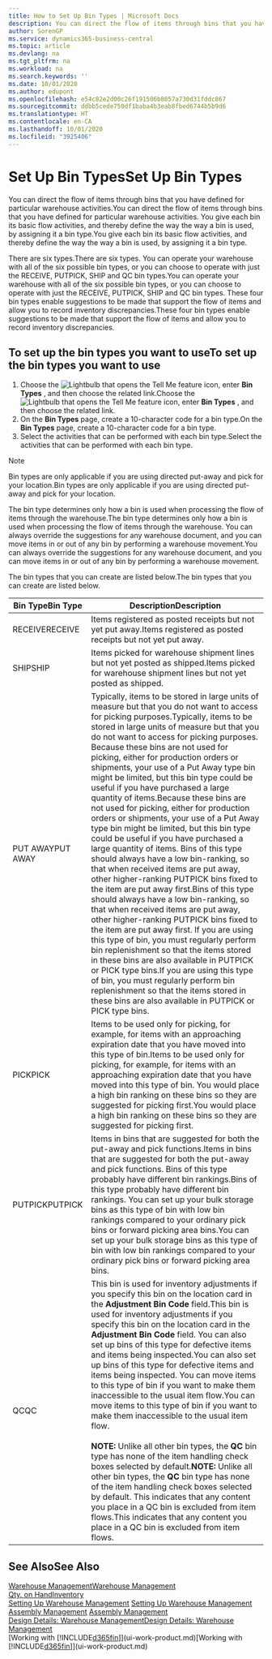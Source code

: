 ```yaml
---
title: How to Set Up Bin Types | Microsoft Docs
description: You can direct the flow of items through bins that you have defined for particular warehouse activities. You give each bin its basic flow activities, and thereby define the way the way a bin is used, by assigning it a bin type.
author: SorenGP
ms.service: dynamics365-business-central
ms.topic: article
ms.devlang: na
ms.tgt_pltfrm: na
ms.workload: na
ms.search.keywords: ''
ms.date: 10/01/2020
ms.author: edupont
ms.openlocfilehash: e54c82e2d00c26f191506b8057a730d31fddc867
ms.sourcegitcommit: ddbb5cede750df1baba4b3eab8fbed6744b5b9d6
ms.translationtype: HT
ms.contentlocale: en-CA
ms.lasthandoff: 10/01/2020
ms.locfileid: "3925406"
---
```

# <a name="set-up-bin-types"></a><span data-ttu-id="e33e5-104">Set Up Bin Types</span><span class="sxs-lookup"><span data-stu-id="e33e5-104">Set Up Bin Types</span></span>
<span data-ttu-id="e33e5-105">You can direct the flow of items through bins that you have defined for particular warehouse activities.</span><span class="sxs-lookup"><span data-stu-id="e33e5-105">You can direct the flow of items through bins that you have defined for particular warehouse activities.</span></span> <span data-ttu-id="e33e5-106">You give each bin its basic flow activities, and thereby define the way the way a bin is used, by assigning it a bin type.</span><span class="sxs-lookup"><span data-stu-id="e33e5-106">You give each bin its basic flow activities, and thereby define the way the way a bin is used, by assigning it a bin type.</span></span>  

<span data-ttu-id="e33e5-107">There are six types.</span><span class="sxs-lookup"><span data-stu-id="e33e5-107">There are six types.</span></span> <span data-ttu-id="e33e5-108">You can operate your warehouse with all of the six possible bin types, or you can choose to operate with just the RECEIVE, PUTPICK, SHIP and QC bin types.</span><span class="sxs-lookup"><span data-stu-id="e33e5-108">You can operate your warehouse with all of the six possible bin types, or you can choose to operate with just the RECEIVE, PUTPICK, SHIP and QC bin types.</span></span> <span data-ttu-id="e33e5-109">These four bin types enable suggestions to be made that support the flow of items and allow you to record inventory discrepancies.</span><span class="sxs-lookup"><span data-stu-id="e33e5-109">These four bin types enable suggestions to be made that support the flow of items and allow you to record inventory discrepancies.</span></span>  

## <a name="to-set-up-the-bin-types-you-want-to-use"></a><span data-ttu-id="e33e5-110">To set up the bin types you want to use</span><span class="sxs-lookup"><span data-stu-id="e33e5-110">To set up the bin types you want to use</span></span>  
1.  <span data-ttu-id="e33e5-111">Choose the ![Lightbulb that opens the Tell Me feature](media/ui-search/search_small.png "Tell me what you want to do") icon, enter **Bin Types** , and then choose the related link.</span><span class="sxs-lookup"><span data-stu-id="e33e5-111">Choose the ![Lightbulb that opens the Tell Me feature](media/ui-search/search_small.png "Tell me what you want to do") icon, enter **Bin Types** , and then choose the related link.</span></span>  
2.  <span data-ttu-id="e33e5-112">On the **Bin Types** page, create a 10-character code for a bin type.</span><span class="sxs-lookup"><span data-stu-id="e33e5-112">On the **Bin Types** page, create a 10-character code for a bin type.</span></span>  
3.  <span data-ttu-id="e33e5-113">Select the activities that can be performed with each bin type.</span><span class="sxs-lookup"><span data-stu-id="e33e5-113">Select the activities that can be performed with each bin type.</span></span>  

> [!NOTE]  
>  <span data-ttu-id="e33e5-114">Bin types are only applicable if you are using directed put-away and pick for your location.</span><span class="sxs-lookup"><span data-stu-id="e33e5-114">Bin types are only applicable if you are using directed put-away and pick for your location.</span></span>  

<span data-ttu-id="e33e5-115">The bin type determines only how a bin is used when processing the flow of items through the warehouse.</span><span class="sxs-lookup"><span data-stu-id="e33e5-115">The bin type determines only how a bin is used when processing the flow of items through the warehouse.</span></span> <span data-ttu-id="e33e5-116">You can always override the suggestions for any warehouse document, and you can move items in or out of any bin by performing a warehouse movement.</span><span class="sxs-lookup"><span data-stu-id="e33e5-116">You can always override the suggestions for any warehouse document, and you can move items in or out of any bin by performing a warehouse movement.</span></span>  

<span data-ttu-id="e33e5-117">The bin types that you can create are listed below.</span><span class="sxs-lookup"><span data-stu-id="e33e5-117">The bin types that you can create are listed below.</span></span>  

|<span data-ttu-id="e33e5-118">Bin Type</span><span class="sxs-lookup"><span data-stu-id="e33e5-118">Bin Type</span></span>|<span data-ttu-id="e33e5-119">Description</span><span class="sxs-lookup"><span data-stu-id="e33e5-119">Description</span></span>|  
|------------------|---------------------------------------|  
|<span data-ttu-id="e33e5-120">RECEIVE</span><span class="sxs-lookup"><span data-stu-id="e33e5-120">RECEIVE</span></span>|<span data-ttu-id="e33e5-121">Items registered as posted receipts but not yet put away.</span><span class="sxs-lookup"><span data-stu-id="e33e5-121">Items registered as posted receipts but not yet put away.</span></span>|  
|<span data-ttu-id="e33e5-122">SHIP</span><span class="sxs-lookup"><span data-stu-id="e33e5-122">SHIP</span></span>|<span data-ttu-id="e33e5-123">Items picked for warehouse shipment lines but not yet posted as shipped.</span><span class="sxs-lookup"><span data-stu-id="e33e5-123">Items picked for warehouse shipment lines but not yet posted as shipped.</span></span>|  
|<span data-ttu-id="e33e5-124">PUT AWAY</span><span class="sxs-lookup"><span data-stu-id="e33e5-124">PUT AWAY</span></span>|<span data-ttu-id="e33e5-125">Typically, items to be stored in large units of measure but that you do not want to access for picking purposes.</span><span class="sxs-lookup"><span data-stu-id="e33e5-125">Typically, items to be stored in large units of measure but that you do not want to access for picking purposes.</span></span> <span data-ttu-id="e33e5-126">Because these bins are not used for picking, either for production orders or shipments, your use of a Put Away type bin might be limited, but this bin type could be useful if you have purchased a large quantity of items.</span><span class="sxs-lookup"><span data-stu-id="e33e5-126">Because these bins are not used for picking, either for production orders or shipments, your use of a Put Away type bin might be limited, but this bin type could be useful if you have purchased a large quantity of items.</span></span> <span data-ttu-id="e33e5-127">Bins of this type should always have a low bin-ranking, so that when received items are put away, other higher-ranking PUTPICK bins fixed to the item are put away first.</span><span class="sxs-lookup"><span data-stu-id="e33e5-127">Bins of this type should always have a low bin-ranking, so that when received items are put away, other higher-ranking PUTPICK bins fixed to the item are put away first.</span></span> <span data-ttu-id="e33e5-128">If you are using this type of bin, you must regularly perform bin replenishment so that the items stored in these bins are also available in PUTPICK or PICK type bins.</span><span class="sxs-lookup"><span data-stu-id="e33e5-128">If you are using this type of bin, you must regularly perform bin replenishment so that the items stored in these bins are also available in PUTPICK or PICK type bins.</span></span>|  
|<span data-ttu-id="e33e5-129">PICK</span><span class="sxs-lookup"><span data-stu-id="e33e5-129">PICK</span></span>|<span data-ttu-id="e33e5-130">Items to be used only for picking, for example, for items with an approaching expiration date that you have moved into this type of bin.</span><span class="sxs-lookup"><span data-stu-id="e33e5-130">Items to be used only for picking, for example, for items with an approaching expiration date that you have moved into this type of bin.</span></span> <span data-ttu-id="e33e5-131">You would place a high bin ranking on these bins so they are suggested for picking first.</span><span class="sxs-lookup"><span data-stu-id="e33e5-131">You would place a high bin ranking on these bins so they are suggested for picking first.</span></span>|  
|<span data-ttu-id="e33e5-132">PUTPICK</span><span class="sxs-lookup"><span data-stu-id="e33e5-132">PUTPICK</span></span>|<span data-ttu-id="e33e5-133">Items in bins that are suggested for both the put-away and pick functions.</span><span class="sxs-lookup"><span data-stu-id="e33e5-133">Items in bins that are suggested for both the put-away and pick functions.</span></span> <span data-ttu-id="e33e5-134">Bins of this type probably have different bin rankings.</span><span class="sxs-lookup"><span data-stu-id="e33e5-134">Bins of this type probably have different bin rankings.</span></span> <span data-ttu-id="e33e5-135">You can set up your bulk storage bins as this type of bin with low bin rankings compared to your ordinary pick bins or forward picking area bins.</span><span class="sxs-lookup"><span data-stu-id="e33e5-135">You can set up your bulk storage bins as this type of bin with low bin rankings compared to your ordinary pick bins or forward picking area bins.</span></span>|  
|<span data-ttu-id="e33e5-136">QC</span><span class="sxs-lookup"><span data-stu-id="e33e5-136">QC</span></span>|<span data-ttu-id="e33e5-137">This bin is used for inventory adjustments if you specify this bin on the location card in the **Adjustment Bin Code** field.</span><span class="sxs-lookup"><span data-stu-id="e33e5-137">This bin is used for inventory adjustments if you specify this bin on the location card in the **Adjustment Bin Code** field.</span></span> <span data-ttu-id="e33e5-138">You can also set up bins of this type for defective items and items being inspected.</span><span class="sxs-lookup"><span data-stu-id="e33e5-138">You can also set up bins of this type for defective items and items being inspected.</span></span> <span data-ttu-id="e33e5-139">You can move items to this type of bin if you want to make them inaccessible to the usual item flow.</span><span class="sxs-lookup"><span data-stu-id="e33e5-139">You can move items to this type of bin if you want to make them inaccessible to the usual item flow.</span></span><br /><br /> <span data-ttu-id="e33e5-140">**NOTE:** Unlike all other bin types, the **QC** bin type has none of the item handling check boxes selected by default.</span><span class="sxs-lookup"><span data-stu-id="e33e5-140">**NOTE:** Unlike all other bin types, the **QC** bin type has none of the item handling check boxes selected by default.</span></span> <span data-ttu-id="e33e5-141">This indicates that any content you place in a QC bin is excluded from item flows.</span><span class="sxs-lookup"><span data-stu-id="e33e5-141">This indicates that any content you place in a QC bin is excluded from item flows.</span></span>|  

## <a name="see-also"></a><span data-ttu-id="e33e5-142">See Also</span><span class="sxs-lookup"><span data-stu-id="e33e5-142">See Also</span></span>
[<span data-ttu-id="e33e5-143">Warehouse Management</span><span class="sxs-lookup"><span data-stu-id="e33e5-143">Warehouse Management</span></span>](warehouse-manage-warehouse.md)  
[<span data-ttu-id="e33e5-144">Qty. on Hand</span><span class="sxs-lookup"><span data-stu-id="e33e5-144">Inventory</span></span>](inventory-manage-inventory.md)  
<span data-ttu-id="e33e5-145">[Setting Up Warehouse Management](warehouse-setup-warehouse.md)   </span><span class="sxs-lookup"><span data-stu-id="e33e5-145">[Setting Up Warehouse Management](warehouse-setup-warehouse.md)   </span></span>  
<span data-ttu-id="e33e5-146">[Assembly Management](assembly-assemble-items.md)  </span><span class="sxs-lookup"><span data-stu-id="e33e5-146">[Assembly Management](assembly-assemble-items.md)  </span></span>  
[<span data-ttu-id="e33e5-147">Design Details: Warehouse Management</span><span class="sxs-lookup"><span data-stu-id="e33e5-147">Design Details: Warehouse Management</span></span>](design-details-warehouse-management.md)  
<span data-ttu-id="e33e5-148">[Working with [!INCLUDE[d365fin](includes/d365fin_md.md)]](ui-work-product.md)</span><span class="sxs-lookup"><span data-stu-id="e33e5-148">[Working with [!INCLUDE[d365fin](includes/d365fin_md.md)]](ui-work-product.md)</span></span>
